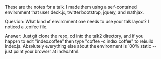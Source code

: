 These are the notes for a talk.  I made them using a self-contained environment that uses deck.js, twitter bootstrap, jquery, and mathjax.

Question: What kind of environment one needs to use your talk layout? I noticed a .coffee file.

Answer: Just git clone the repo, cd into the talk2 directory, and if you happen to edit "index.coffee" then type "coffee -c index.coffee" to rebuild index.js.  Absolutely everything else about the environment is 100% static -- just point your browser at index.html.


